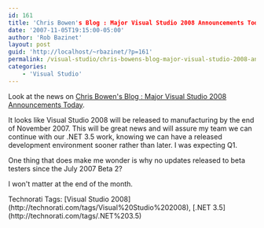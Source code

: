 ```yaml
---
id: 161
title: 'Chris Bowen's Blog : Major Visual Studio 2008 Announcements Today'
date: '2007-11-05T19:15:00-05:00'
author: 'Rob Bazinet'
layout: post
guid: 'http://localhost/~rbazinet/?p=161'
permalink: /visual-studio/chris-bowens-blog-major-visual-studio-2008-announcements-today/
categories:
    - 'Visual Studio'
---
```


Look at the news on [Chris Bowen's Blog : Major Visual Studio 2008 Announcements Today](http://blogs.msdn.com/cbowen/archive/2007/11/05/major-visual-studio-2008-announcements-today.aspx).

It looks like Visual Studio 2008 will be released to manufacturing by the end of November 2007. This will be great news and will assure my team we can continue with our .NET 3.5 work, knowing we can have a released development environment sooner rather than later. I was expecting Q1.

One thing that does make me wonder is why no updates released to beta testers since the July 2007 Beta 2?

I won't matter at the end of the month.

<div class="wlWriterSmartContent" style="display:inline;margin:0;padding:0;">Technorati Tags: [Visual Studio 2008](http://technorati.com/tags/Visual%20Studio%202008), [.NET 3.5](http://technorati.com/tags/.NET%203.5)</div>